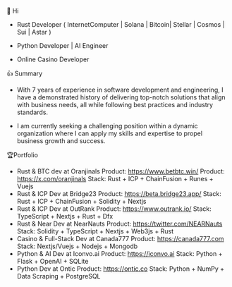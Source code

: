 👋 Hi
- Rust Developer ( InternetComputer | Solana | Bitcoin| Stellar | Cosmos | Sui | Astar )
* Python Developer | AI Engineer
+ Online Casino Developer

👍 Summary
- With 7 years of experience in software development and engineering, I have a demonstrated history of delivering top-notch solutions that align with business needs, all while following best practices and industry standards.
* I am currently seeking a challenging position within a dynamic organization where I can apply my skills and expertise to propel business growth and success.

🏆Portfolio
- Rust & BTC dev at Oranjinals
  Product: https://www.betbtc.win/
  Product: https://x.com/oranjinals
  Stack: Rust + ICP + ChainFusion + Runes + Vuejs
- Rust & ICP Dev at Bridge23
  Product: https://beta.bridge23.app/
  Stack: Rust + ICP + ChainFusion + Solidity + Nextjs
- Rust & ICP Dev at OutRank
  Product: https://www.outrank.io/
  Stack: TypeScript + Nextjs + Rust + Dfx
- Rust & Near Dev at NearNauts
  Product: https://twitter.com/NEARNauts
  Stack: Solidity + TypeScript + Nextjs + Web3js + Rust
- Casino & Full-Stack Dev at Canada777
  Product: https://canada777.com
  Stack: Nextjs/Vuejs + Nodejs + Mongodb
- Python & AI Dev at Iconvo.ai
  Product: https://iconvo.ai
  Stack: Python + Flask + OpenAI + SQLite
- Python Dev at Ontic
  Product: https://ontic.co
  Stack: Python + NumPy + Data Scraping + PostgreSQL
